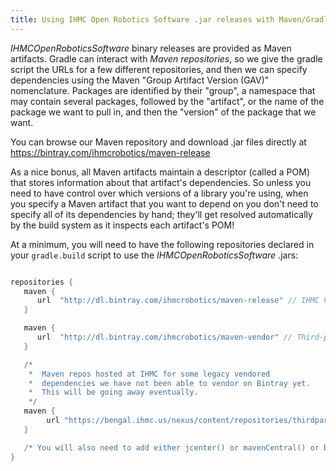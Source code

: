 ```yaml
---
title: Using IHMC Open Robotics Software .jar releases with Maven/Gradle
---
```


*IHMCOpenRoboticsSoftware* binary releases are provided as Maven artifacts. Gradle can interact with *Maven repositories*, so we give the gradle script the URLs for a few different repositories, and then we can specify dependencies using the Maven "Group Artifact Version (GAV)" nomenclature. Packages are identified by their "group", a namespace that may contain several packages, followed by the "artifact", or the name of the package we want to pull in, and then the "version" of the package that we want.

You can browse our Maven repository and download .jar files directly at <https://bintray.com/ihmcrobotics/maven-release>

As a nice bonus, all Maven artifacts maintain a descriptor (called a POM) that stores information about that artifact's dependencies. So unless you need to have control over which versions of a library you're using, when you specify a Maven artifact that you want to depend on you don't need to specify all of its dependencies by hand; they'll get resolved automatically by the build system as it inspects each artifact's POM!

At a minimum, you will need to have the following repositories declared in your `gradle.build` script to use the *IHMCOpenRoboticsSoftware* .jars:

```groovy

repositories {
   maven {
      url  "http://dl.bintray.com/ihmcrobotics/maven-release" // IHMC Code releases
   }

   maven {
      url  "http://dl.bintray.com/ihmcrobotics/maven-vendor" // Third-party libraries that we have vendored for various reasons
   }

   /*  
    *  Maven repos hosted at IHMC for some legacy vendored
    *  dependencies we have not been able to vendor on Bintray yet.
    *  This will be going away eventually.
    */
   maven {
        url "https://bengal.ihmc.us/nexus/content/repositories/thirdparty/"
   }

   /* You will also need to add either jcenter() or mavenCentral() or both, depending on your preference */
}

```
